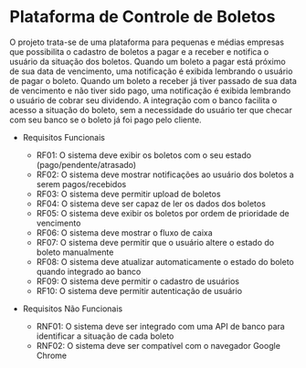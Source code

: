 # Plataforma de Controle de Boletos

  O projeto trata-se de uma plataforma para pequenas e médias empresas que possibilita o cadastro de boletos a pagar e a receber e notifica o usuário da situação dos boletos. Quando um boleto a pagar está próximo de sua data de vencimento, uma notificação é exibida lembrando o usuário de pagar o boleto. Quando um boleto a receber já tiver passado de sua data de vencimento e não tiver sido pago, uma notificação é exibida lembrando o usuário de cobrar seu dividendo. A integração com o banco facilita o acesso a situação do boleto, sem a necessidade do usuário ter que checar com seu banco se o boleto já foi pago pelo cliente.


- Requisitos Funcionais
  - RF01: O sistema deve exibir os boletos com o seu estado (pago/pendente/atrasado)
  - RF02: O sistema deve mostrar notificações ao usuário dos boletos a serem pagos/recebidos
  - RF03: O sistema deve permitir upload de boletos
  - RF04: O sistema deve ser capaz de ler os dados dos boletos
  - RF05: O sistema deve exibir os boletos por ordem de prioridade de vencimento
  - RF06: O sistema deve mostrar o fluxo de caixa
  - RF07: O sistema deve permitir que o usuário altere o estado do boleto manualmente
  - RF08: O sistema deve atualizar automaticamente o estado do boleto quando integrado ao banco
  - RF09: O sistema deve permitir o cadastro de usuários
  - RF10: O sistema deve permitir autenticação de usuário

- Requisitos Não Funcionais
  - RNF01: O sistema deve ser integrado com uma API de banco para identificar a situação de cada boleto
  - RNF02: O sistema deve ser compatível com o navegador Google Chrome
